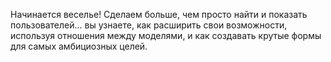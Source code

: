 Начинается веселье! Сделаем больше, чем просто найти и показать пользователей... вы узнаете, как расширить свои возможности, используя отношения между моделями, и как создавать крутые формы для самых амбициозных целей.
